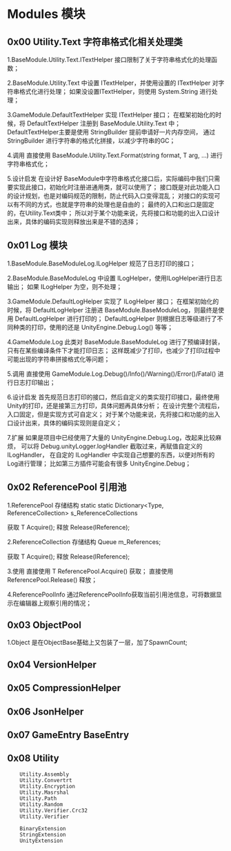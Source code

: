 # Modules 模块

## 0x00 Utility.Text 字符串格式化相关处理类
1.BaseModule.Utility.Text.ITextHelper 接口限制了关于字符串格式化的处理函数；

2.BaseModule.Utility.Text 中设置 ITextHelper，并使用设置的 ITextHelper 对字符串格式化进行处理；
如果没设置ITextHelper，则使用 System.String 进行处理；

3.GameModule.DefaultTextHelper 实现 ITextHelper 接口；
在框架初始化的时候，将 DefaultTextHelper 注册到 BaseModule.Utility.Text 中；
DefaultTextHelper主要是使用 StringBuilder 提前申请好一片内存空间，
通过 StringBuilder 进行字符串的格式化拼接，以减少字符串的GC；

4.调用
直接使用 BaseModule.Utility.Text.Format<T>(string format, T arg, ...) 进行字符串格式化；

5.设计启发
在设计好 BaseModule中字符串格式化接口后，实际编码中我们只需要实现此接口，初始化时注册进通用类，就可以使用了；
接口既是对此功能入口的设计规划，也是对编码规范的限制，防止代码入口变得混乱；
对接口的实现可以有不同的方式，也就是字符串的处理也是自由的；
最终的入口和出口是固定的，在Utility.Text类中；
所以对于某个功能来说，先将接口和功能的出入口设计出来，具体的编码实现则释放出来是不错的选择；

## 0x01 Log 模块
1.BaseModule.BaseModuleLog.ILogHelper 规范了日志打印的接口；

2.BaseModule.BaseModuleLog 中设置 ILogHelper，使用ILogHelper进行日志输出；
如果 ILogHelper 为空，则不处理；

3.GameModule.DefaultLogHelper 实现了 ILogHelper 接口；
在框架初始化的时候，将 DefaultLogHelper 注册进 BaseModule.BaseModuleLog，则最终是使用 DefaultLogHelper 进行打印的；
DefaultLogHelper 则根据日志等级进行了不同种类的打印，使用的还是 UnityEngine.Debug.Log() 等等；

4.GameModule.Log
此类对 BaseModule.BaseModuleLog 进行了预编译封装，只有在某些编译条件下才能打印日志；
这样既减少了打印，也减少了打印过程中可能出现的字符串拼接格式化等问题；

5.调用
直接使用 GameModule.Log.Debug()/Info()/Warning()/Error()/Fatal() 进行日志打印输出；

6.设计启发
首先规范日志打印的接口，然后自定义的类实现打印接口，最终使用Unity的打印，还是接第三方打印，具体问题再具体分析；
在设计完整个流程后，入口固定，但是实现方式可自定义；
对于某个功能来说，先将接口和功能的出入口设计出来，具体的编码实现则是自定义；

7.扩展
如果是项目中已经使用了大量的 UnityEngine.Debug.Log，改起来比较麻烦，
可以将 Debug.unityLogger.logHandler 截取过来，再赋值自定义的 ILogHandler，
在自定的 ILogHandler 中实现自己想要的东西，以便对所有的Log进行管理；
比如第三方插件可能会有很多 UnityEngine.Debug；

## 0x02 ReferencePool 引用池

1.ReferencePool 存储结构 static
static Dictionary<Type, ReferenceCollection> s_ReferenceCollections 

获取 T Acquire<T>();
释放 Release(IReference);

2.ReferenceCollection 存储结构
Queue<IReference> m_References;

获取 T Acquire<T>();
释放 Release(IReference);

3.使用
直接使用 T ReferencePool.Acquire<T>() 获取；
直接使用 ReferencePool.Release() 释放；

4.ReferencePoolInfo
通过ReferencePoolInfo获取当前引用池信息，可将数据显示在编辑器上观察引用的情况；

## 0x03 ObjectPool

1.Object<T> 是在ObjectBase基础上又包装了一层，加了SpawnCount;

## 0x04 VersionHelper

## 0x05 CompressionHelper

## 0x06 JsonHelper

## 0x07 GameEntry BaseEntry

## 0x08 Utility
		Utility.Assembly
		Utility.Convertrt
		Utility.Encryption
		Utility.Masrshal
		Utility.Path
		Utility.Random
		Utility.Verifier.Crc32
		Utility.Verifier
		
		BinaryExtension
		StringExtension
		UnityExtension
		


